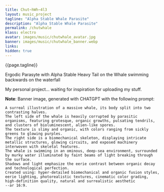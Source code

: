 ```yaml
---
title: Chut~hWh~4l3
layout: music_project
tagline: "Alpha Stable Whale Parasite"
description: "Alpha Stable Whale Parasite"
permalink: /chutwhale
klass: electro
avatar: images/music/chutwhale_avatar.jpg
banner: images/music/chutwhale_banner.webp
links:
hidden: true
---
```


{{page.tagline}}

Ergodic Parasyte with Alpha Stable Heavy Tail on the Whale swimming backwards on the waterfall

My personal project... waiting for inspiration for uploading my stuff.


**Note**: Banner image, generated with CHATGPT with the following prompt:
```
A surreal illustration of a massive whale, its body split into two contrasting halves. 
The left side of the whale is heavily corrupted by parasitic organisms, featuring grotesque, organic growths, pulsating tendrils, and clusters of bioluminescent, alien-like spores.
The texture is slimy and organic, with colors ranging from sickly greens to glowing purples.
The right side is a biomechanical skeleton, displaying intricate metallic structures, glowing circuits, and exposed machinery interwoven with skeletal features.
The whale is swimming in an ominous, deep-sea environment, surrounded by murky water illuminated by faint beams of light breaking through the surface.
Shadows and light emphasize the eerie contrast between organic decay and technological perfection.
Created using: hyper-detailed biomechanical and organic fusion styles, eerie lighting, photorealistic textures, cinematic color grading, high-definition quality, natural and surrealistic aesthetic 
--ar 16:9.
```